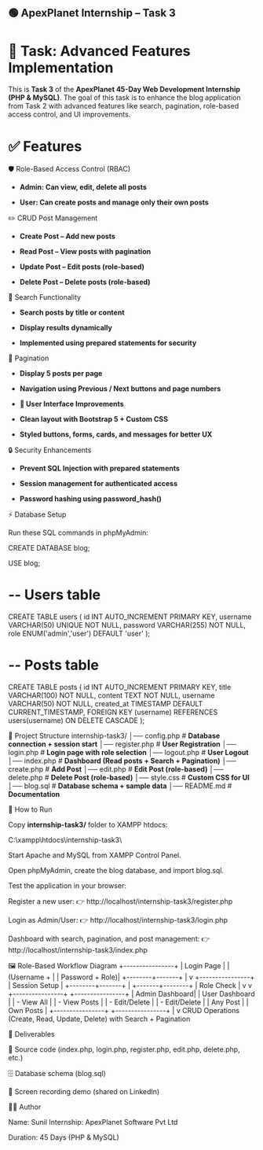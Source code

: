 ## 🟢 ApexPlanet Internship – Task 3

# 📌 Task: Advanced Features Implementation

This is **Task 3** of the **ApexPlanet 45-Day Web Development Internship (PHP & MySQL)**.
The goal of this task is to enhance the blog application from Task 2 with advanced features like search, pagination, role-based access control, and UI improvements.

# ✅ Features

🛡 Role-Based Access Control (RBAC)

- **Admin: Can view, edit, delete all posts**

- **User: Can create posts and manage only their own posts**

✏️ CRUD Post Management

- **Create Post – Add new posts**

- **Read Post – View posts with pagination**

- **Update Post – Edit posts (role-based)**

- **Delete Post – Delete posts (role-based)**

🔎 Search Functionality

- **Search posts by title or content**

- **Display results dynamically**

- **Implemented using prepared statements for security**

📄 Pagination

- **Display 5 posts per page**

- **Navigation using Previous / Next buttons and page numbers**

- **🎨 User Interface Improvements**

- **Clean layout with Bootstrap 5 + Custom CSS**

- **Styled buttons, forms, cards, and messages for better UX**

🔒 Security Enhancements

- **Prevent SQL Injection with prepared statements**

- **Session management for authenticated access**

- **Password hashing using password_hash()**

⚡ Database Setup

Run these SQL commands in phpMyAdmin:

CREATE DATABASE blog;

USE blog;

# -- Users table
CREATE TABLE users (
    id INT AUTO_INCREMENT PRIMARY KEY,
    username VARCHAR(50) UNIQUE NOT NULL,
    password VARCHAR(255) NOT NULL,
    role ENUM('admin','user') DEFAULT 'user'
);

# -- Posts table
CREATE TABLE posts (
    id INT AUTO_INCREMENT PRIMARY KEY,
    title VARCHAR(100) NOT NULL,
    content TEXT NOT NULL,
    username VARCHAR(50) NOT NULL,
    created_at TIMESTAMP DEFAULT CURRENT_TIMESTAMP,
    FOREIGN KEY (username) REFERENCES users(username) ON DELETE CASCADE
);

📂 Project Structure
internship-task3/
│── config.php      # **Database connection + session start**
│── register.php    # **User Registration**
│── login.php       # **Login page with role selection**
│── logout.php      # **User Logout**
│── index.php       # **Dashboard (Read posts + Search + Pagination)**
│── create.php      # **Add Post**
│── edit.php        # **Edit Post (role-based)**
│── delete.php      # **Delete Post (role-based)**
│── style.css       # **Custom CSS for UI**
│── blog.sql        # **Database schema + sample data**
│── README.md       # **Documentation**

🚀 How to Run

Copy **internship-task3/** folder to XAMPP htdocs:

C:\xampp\htdocs\internship-task3\

Start Apache and MySQL from XAMPP Control Panel.

Open phpMyAdmin, create the blog database, and import blog.sql.

Test the application in your browser:

Register a new user:
 👉 http://localhost/internship-task3/register.php

Login as Admin/User:
 👉 http://localhost/internship-task3/login.php

Dashboard with search, pagination, and post management:
 👉 http://localhost/internship-task3/index.php

🖼 Role-Based Workflow Diagram
        +----------------+
        |  Login Page    |
        | (Username +    |
        | Password + Role)|
        +--------+-------+
                 |
                 v
        +----------------+
        |  Session Setup |
        +--------+-------+
                 |
         +-------+--------+
         | Role Check     |
         v                v
+----------------+   +----------------+
| Admin Dashboard|   | User Dashboard |
| - View All     |   | - View Posts   |
| - Edit/Delete  |   | - Edit/Delete  |
|   Any Post     |   |   Own Posts    |
+----------------+   +----------------+
                 |
                 v
           CRUD Operations
       (Create, Read, Update, Delete)
       with Search + Pagination

📜 Deliverables

💾 Source code (index.php, login.php, register.php, edit.php, delete.php, etc.)

🗄 Database schema (blog.sql)

🎥 Screen recording demo (shared on LinkedIn)

👨‍💻 Author

Name: Sunil
Internship: ApexPlanet Software Pvt Ltd

Duration: 45 Days (PHP & MySQL)
